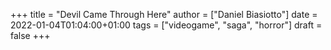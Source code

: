 +++
title = "Devil Came Through Here"
author = ["Daniel Biasiotto"]
date = 2022-01-04T01:04:00+01:00
tags = ["videogame", "saga", "horror"]
draft = false
+++

